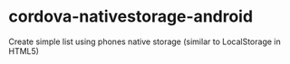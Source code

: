 # cordova-nativestorage-android
Create simple list using phones native storage (similar to LocalStorage in HTML5)
